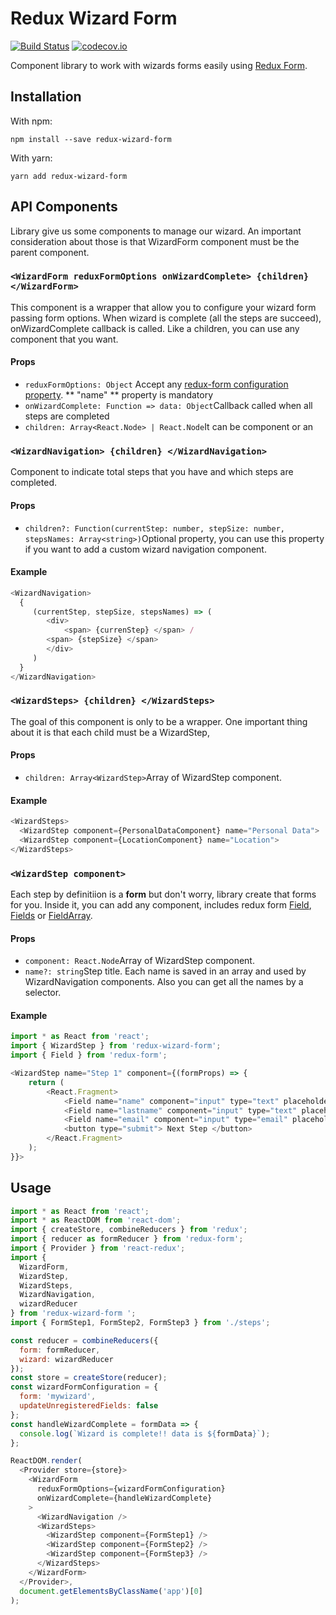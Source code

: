 # Redux Wizard Form

[![Build Status](https://img.shields.io/travis/frankPairs/redux-wizard-form.svg)](https://travis-ci.org/frankPairs/redux-wizard-form)
[![codecov.io](https://codecov.io/gh/frankPairs/redux-wizard-form/branch/master/graph/badge.svg)](https://codecov.io/gh/frankPairs/redux-wizard-form)

Component library to work with wizards forms easily using [Redux Form](https://github.com/erikras/redux-form).

## Installation

With npm:

```
npm install --save redux-wizard-form
```

With yarn:

```
yarn add redux-wizard-form
```

## API Components

Library give us some components to manage our wizard. An important consideration about those is that WizardForm component must be the parent component.

### `<WizardForm reduxFormOptions onWizardComplete> {children} </WizardForm>`

This component is a wrapper that allow you to configure your wizard form passing form options. When wizard is complete (all the steps are succeed), onWizardComplete callback is called. Like a children, you can use any component that you want.

#### Props

* `reduxFormOptions: Object` Accept any [redux-form configuration property](https://redux-form.com/7.2.1/docs/api/reduxform.md/). ** "name" ** property is mandatory
* `onWizardComplete: Function => data: Object`Callback called when all steps are completed
* `children: Array<React.Node> | React.Node`It can be component or an

### `<WizardNavigation> {children} </WizardNavigation>`

Component to indicate total steps that you have and which steps are completed.

#### Props

* `children?: Function(currentStep: number, stepSize: number, stepsNames: Array<string>)`Optional property, you can use this property if you want to add a custom wizard navigation component.

#### Example

```js
<WizardNavigation>
  {
     (currentStep, stepSize, stepsNames) => (
     	<div>
    		<span> {currenStep} </span> /
  		<span> {stepSize} </span>
     	</div>
     )
  }
</WizardNavigation>
```

### `<WizardSteps> {children} </WizardSteps>`

The goal of this component is only to be a wrapper. One important thing about it is that each child must be a WizardStep,

#### Props

* `children: Array<WizardStep>`Array of WizardStep component.

#### Example

```js
<WizardSteps>
  <WizardStep component={PersonalDataComponent} name="Personal Data">
  <WizardStep component={LocationComponent} name="Location">
</WizardSteps>
```

### `<WizardStep component>`

Each step by definitiion is a **form** but don't worry, library create that forms for you. Inside it, you can add any component, includes redux form [Field](https://redux-form.com/7.2.1/docs/api/field.md/), [Fields](https://redux-form.com/7.2.1/docs/api/fields.md/) or [FieldArray](https://redux-form.com/7.2.1/docs/api/fields.md/).

#### Props

* `component: React.Node`Array of WizardStep component.
* `name?: string`Step title. Each name is saved in an array and used by WizardNavigation components. Also you can get all the names by a selector.

#### Example

```js
import * as React from 'react';
import { WizardStep } from 'redux-wizard-form';
import { Field } from 'redux-form';

<WizardStep name="Step 1" component={(formProps) => {
	return (
		<React.Fragment>
		    <Field name="name" component="input" type="text" placeholder="Name" />
		    <Field name="lastname" component="input" type="text" placeholder="Last Name" />
		    <Field name="email" component="input" type="email" placeholder="Email" />
		    <button type="submit"> Next Step </button>
		</React.Fragment>
	);
}}>
```

## Usage

```js
import * as React from 'react';
import * as ReactDOM from 'react-dom';
import { createStore, combineReducers } from 'redux';
import { reducer as formReducer } from 'redux-form';
import { Provider } from 'react-redux';
import {
  WizardForm,
  WizardStep,
  WizardSteps,
  WizardNavigation,
  wizardReducer
} from 'redux-wizard-form ';
import { FormStep1, FormStep2, FormStep3 } from './steps';

const reducer = combineReducers({
  form: formReducer,
  wizard: wizardReducer
});
const store = createStore(reducer);
const wizardFormConfiguration = {
  form: 'mywizard',
  updateUnregisteredFields: false
};
const handleWizardComplete = formData => {
  console.log(`Wizard is complete!! data is ${formData}`);
};

ReactDOM.render(
  <Provider store={store}>
    <WizardForm
      reduxFormOptions={wizardFormConfiguration}
      onWizardComplete={handleWizardComplete}
    >
      <WizardNavigation />
      <WizardSteps>
        <WizardStep component={FormStep1} />
        <WizardStep component={FormStep2} />
        <WizardStep component={FormStep3} />
      </WizardSteps>
    </WizardForm>
  </Provider>,
  document.getElementsByClassName('app')[0]
);
```
